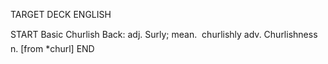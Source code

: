 TARGET DECK
ENGLISH

START
Basic
Churlish
Back: adj. Surly; mean.  churlishly adv. Churlishness n. [from *churl]
END
